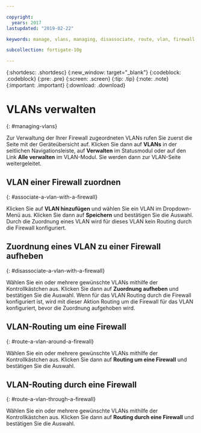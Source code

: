 ```yaml
---

copyright:
  years: 2017
lastupdated: "2019-02-22"

keywords: manage, vlans, managing, disassociate, route, vlan, firewall

subcollection: fortigate-10g

---
```


{:shortdesc: .shortdesc}
{:new_window: target="_blank"}
{:codeblock: .codeblock}
{:pre: .pre}
{:screen: .screen}
{:tip: .tip}
{:note: .note}
{:important: .important}
{:download: .download}

# VLANs verwalten
{: #managing-vlans}

Zur Verwaltung der Ihrer Firewall zugeordneten VLANs rufen Sie zuerst die Seite mit der Geräteübersicht auf. Klicken Sie dann auf **VLANs** in der seitlichen Navigationsleiste, auf **Verwalten** im Statusmodul oder auf den Link **Alle verwalten** im VLAN-Modul. Sie werden dann zur VLAN-Seite weitergeleitet.

## VLAN einer Firewall zuordnen
{: #associate-a-vlan-with-a-firewall}

Klicken Sie auf **VLAN hinzufügen** und wählen Sie ein VLAN im Dropdown-Menü aus. Klicken Sie dann auf **Speichern** und bestätigen Sie die Auswahl.
Durch die Zuordnung eines VLAN wird für dieses VLAN kein Routing durch die Firewall konfiguriert.

## Zuordnung eines VLAN zu einer Firewall aufheben
{: #disassociate-a-vlan-with-a-firewall}

Wählen Sie ein oder mehrere gewünschte VLANs mithilfe der Kontrollkästchen aus. Klicken Sie dann auf **Zuordnung aufheben** und bestätigen Sie die Auswahl.
Wenn für das VLAN Routing durch die Firewall konfiguriert ist, wird mit dieser Aktion Routing um die Firewall für das VLAN konfiguriert, bevor die Zuordnung aufgehoben wird.

## VLAN-Routing um eine Firewall
{: #route-a-vlan-around-a-firewall}

Wählen Sie ein oder mehrere gewünschte VLANs mithilfe der Kontrollkästchen aus. Klicken Sie dann auf **Routing um eine Firewall** und bestätigen Sie die Auswahl.

## VLAN-Routing durch eine Firewall
{: #route-a-vlan-through-a-firewall}

Wählen Sie ein oder mehrere gewünschte VLANs mithilfe der Kontrollkästchen aus. Klicken Sie dann auf **Routing durch eine Firewall** und bestätigen Sie die Auswahl.

